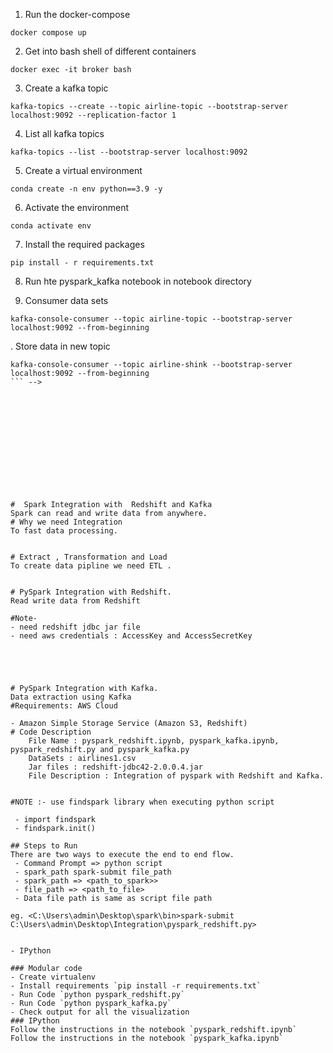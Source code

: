 1. Run the docker-compose
```
docker compose up
```

2. Get into bash shell of different containers
```
docker exec -it broker bash
```
3. Create a kafka topic
```
kafka-topics --create --topic airline-topic --bootstrap-server localhost:9092 --replication-factor 1
```

4. List all kafka topics
```
kafka-topics --list --bootstrap-server localhost:9092
```

5. Create a virtual environment
```
conda create -n env python==3.9 -y
```

6. Activate the environment
```
conda activate env
```

7. Install the required packages
```
pip install - r requirements.txt
```

8. Run hte pyspark_kafka notebook in notebook directory

9. Consumer data sets
```
kafka-console-consumer --topic airline-topic --bootstrap-server localhost:9092 --from-beginning
```

. Store data in new topic
```
kafka-console-consumer --topic airline-shink --bootstrap-server localhost:9092 --from-beginning
``` -->













#  Spark Integration with  Redshift and Kafka
Spark can read and write data from anywhere.
# Why we need Integration
To fast data processing.

    
# Extract , Transformation and Load 
To create data pipline we need ETL .


# PySpark Integration with Redshift.
Read write data from Redshift

#Note- 
- need redshift jdbc jar file
- need aws credentials : AccessKey and AccessSecretKey





# PySpark Integration with Kafka.
Data extraction using Kafka
#Requirements: AWS Cloud

- Amazon Simple Storage Service (Amazon S3, Redshift)
# Code Description
    File Name : pyspark_redshift.ipynb, pyspark_kafka.ipynb, pyspark_redshift.py and pyspark_kafka.py
    DataSets : airlines1.csv
    Jar files : redshift-jdbc42-2.0.0.4.jar
    File Description : Integration of pyspark with Redshift and Kafka.
    

#NOTE :- use findspark library when executing python script

 - import findspark
 - findspark.init()

## Steps to Run
There are two ways to execute the end to end flow.
 - Command Prompt => python script
 - spark_path spark-submit file_path
 - spark_path => <path_to_spark>>
 - file_path => <path_to_file>
 - Data file path is same as script file path

eg. <C:\Users\admin\Desktop\spark\bin>spark-submit C:\Users\admin\Desktop\Integration\pyspark_redshift.py>


- IPython

### Modular code
- Create virtualenv
- Install requirements `pip install -r requirements.txt`
- Run Code `python pyspark_redshift.py`
- Run Code `python pyspark_kafka.py`
- Check output for all the visualization
### IPython
Follow the instructions in the notebook `pyspark_redshift.ipynb`
Follow the instructions in the notebook `pyspark_kafka.ipynb`

 

